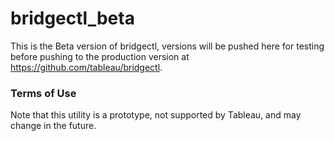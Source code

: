 # bridgectl_beta
This is the Beta version of bridgectl, versions will be pushed here for testing before pushing to the production version at https://github.com/tableau/bridgectl.



### Terms of Use
Note that this utility is a prototype, not supported by Tableau, and may change in the future.
